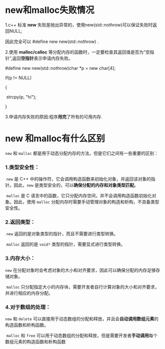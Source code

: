 # new和malloc失败情况

1.c++ 标准 **new** 失败是抛出异常的，使用new(std::nothrow)可以保证失败时返回NULL;

因此完全可以 #define new new(std::nothrow) .

2.使用 **malloc/calloc** 等分配内存的函数时，一定要检查其返回值是否为“空指针”,返回**空指针**表示申请内存失败。

\#define new new(std::nothrow)char *p = new char[4];

if(p != NULL)

{

​      strcpy(p, "hi");  

}

3.申请内存失败的原因:程序**用完**了所有的可用内存.





# **new 和malloc有什么区别**

`new` 和 `malloc` 都是用于动态分配内存的方法，但是它们之间有一些重要的区别：



### 1.类型安全性：

​    `new` 是 C++ 中的操作符，它会调用构造函数来初始化对象，并返回该对象的指针。因此，`new` 是类型安全的，可以**确保分配的内存和对象类型匹配**。

​    `malloc` 是 C 语言中的函数，它只分配内存空间，并不会调用构造函数初始化对象。因此，使用 `malloc` 分配内存时需要手动管理对象的构造和析构，不具备类型安全性。



### 2.返回类型：

​    `new` 返回的是对象类型的指针，而且不需要进行类型转换。

​    `malloc` 返回的是 `void*` 类型的指针，需要显式进行类型转换。



### 3.内存大小：

   `new` 在分配对象时会考虑对象的大小和对齐要求，因此可以确保分配的内存足够存储对象。

​    `malloc` 只分配指定大小的内存块，需要开发者自行计算对象的大小和对齐要求，并进行相应的内存分配。



### 4.对于数组的处理：

   `new` 和 `delete` 可以直接用于动态数组的分配和释放，并且会**自动调用数组元素**的构造函数和析构函数。

​    `malloc` 和 `free` 可以用于动态数组的分配和释放，但是需要开发者**手动调用**每个数组元素的构造函数和析构函数